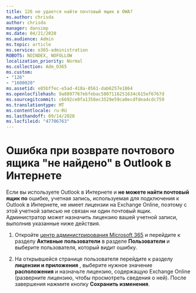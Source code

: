 ```yaml
---
title: 126 не удается найти почтовый ящик в OWA?
ms.author: chrisda
author: chrisda
manager: dansimp
ms.date: 04/21/2020
ms.audience: Admin
ms.topic: article
ms.service: o365-administration
ROBOTS: NOINDEX, NOFOLLOW
localization_priority: Normal
ms.collection: Adm_O365
ms.custom:
- "126"
- "1600020"
ms.assetid: e85bffec-e5ad-418a-8561-dab6257e1864
ms.openlocfilehash: 9a8897767ebfebac5807116251634c615ef6767d
ms.sourcegitcommit: c6692ce0fa1358ec3529e59ca0ecdfdea4cdc759
ms.translationtype: MT
ms.contentlocale: ru-RU
ms.lasthandoff: 09/14/2020
ms.locfileid: "47706763"
---
```

# <a name="getting-a-mailbox-not-found-error-in-outlook-on-the-web"></a>Ошибка при возврате почтового ящика "не найдено" в Outlook в Интернете

Если вы используете Outlook в Интернете и **не можете найти почтовый ящик по** ошибке, учетная запись, используемая для подключения к Outlook в Интернете, не имеет лицензии на Exchange Online, поэтому с этой учетной записью не связан ни один почтовый ящик. Администратор может назначить лицензию вашей учетной записи, выполнив указанные ниже действия.

1. Откройте [центр администрирования Microsoft 365](https://portal.office.com/adminportal/home#/homepage) и перейдите к разделу **Активные пользователи** в разделе **Пользователи** и выберите пользователя, который видит ошибку.

2. На открывшейся странице пользователя перейдите к разделу **лицензии и приложения** , выберите нужное значение **расположения** и назначьте лицензию, содержащую Exchange Online (разверните лицензию, чтобы просмотреть сведения о ней). После завершения нажмите кнопку **Сохранить изменения**.
